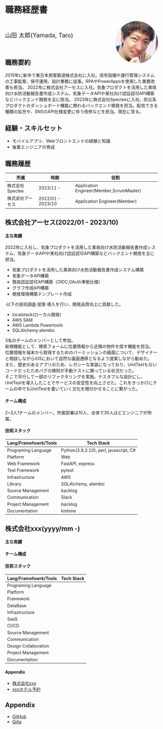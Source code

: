 # 職務経歴書

<img src="./profile.jpg" align="right" style="border-radius: 50%; width: 140px; height:140px" >

<br/>

<span style="font-size: 1.4em">山田 太郎(Yamada, Taro)</span>

<br/>

## 職務要約

2015年に新卒で東日本旅客鉄道株式会社に入社。信号設備や運行管理システムの工事監督、保守運用、設計業務に従事。RPAやPowerAppsを使用した業務改善も担当。
2022年に株式会社アーセスに入社。気象プロダクトを活用した某県向け水防活動報告書作成システム、気象データAPIや某社向け認証認可API構築などバックエンド開発を主に担当。
2023年に株式会社Specteeに入社。防災系プロダクトのダッシュボード機能に関わるバックエンド開発を担当。配信できる種類の拡充や、SNSのAPI仕様変更に伴う改修などを担当。現在に至る。

## 経験・スキルセット

- モバイルアプリ、Webフロントエンドの経験と知識
- 後輩エンジニアの育成

## 職務履歴

所属        | 時期              | 役割
---------- | ----------------- | -----------------------------
株式会社Spectee | 2023/11 -         | Application Engineer(Member,ScrumMaster)
株式会社アーセス | 2022/01 - 2023/10        | Application Engineer(Member)

## 株式会社アーセス(2022/01 - 2023/10)

#### 主な実績

2022年に入社し、気象プロダクトを活用した某県向け水防活動報告書作成システム、気象データAPIや某社向け認証認可API構築などバックエンド開発を主に担当。

- 気象プロダクトを活用した某県向け水防活動報告書作成システム構築
- 気象データAPI構築
- 簡易認証認可API構築（OIDC,OAuth準拠仕様）
- グラフ作成API構築
- 開発環境構築テンプレート作成

‧以下の技術調査‧提案‧導入を行い、開発品質向上に貢献した。

- localstack(ローカル開発)
- AWS SAM
- AWS Lambda Powertools
- SQLAlchemy‧alembic

3名のチームのメンバーとして参加。  
新規機能として、検索フォームに位置情報から近隣の物件を探す機能を担当。  
位置情報を端末から取得するためのパーミッションの画面について、デザイナーと相談しながらiOSにおいて自然な画面遷移となるよう提案しながら勧めた。  
また、歴史のあるアプリのため、レガシーな実装になっており、UnitTestもないコードだったためバグの検知が手動テストに頼っている状況だった。  
そこで平行して一部のリファクタリングを実施。テスタブルな設計にし、UnitTestを導入したことでサービスの安定性を向上させた。これをきっかけにチームの中でもUnitTestを書いていく文化を根付かせることに繋がった。  

#### チーム構成

2~3人1チームのメンバー。所属部署は10人、全体で30人ほどエンジニアが所属。

#### 技術スタック

Lang/Framefowrk/Tools | Tech Stack
--- | ---
Programing Language | Python(3.9,3.10), perl, javascript, C#
Platform | Web
Web Framework | FastAPI, express
Test Framework | pytest
Infrastructure | AWS
Library | SQLAlchemy, alembic
Source Management | backlog
Communication | Slack
Project Management | backlog
Documentation | kintone

## 株式会社xxx(yyyy/mm -)

#### 主な実績

<!-- 主な実績を書く -->

#### チーム構成

<!-- チーム構成を書く -->

#### 技術スタック

Lang/Framefowrk/Tools | Tech Stack
--- | ---
Programing Language |
Platform |
Framework |
DataBase |
Infrastructure |
SaaS |
CI/CD |
Source Management |
Communication |
Design Collaboration |
Project Management |
Documentation |

#### Appendix

- [株式会社xxx](https://xxx)
- [xxxホテル予約](https://xxx)

## Appendix

- [GitHub](https://github.com/aaa)
- [Qiita](https://qiita.com/aaa)
